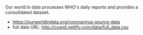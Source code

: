 Our world in data processes WHO's daily reports and provides a consolidated dataset. 

- https://ourworldindata.org/coronavirus-source-data
- full data URL: http://cowid.netlify.com/data/full_data.csv
